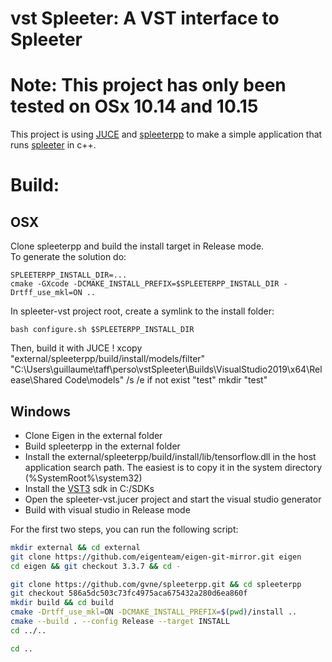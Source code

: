 # vst Spleeter: A VST interface to Spleeter
# Note: This project has only been tested on OSx 10.14 and 10.15

This project is using [JUCE](https://juce.com/) and
[spleeterpp](https://github.com/gvne/spleeterpp) to make a simple application
that runs [spleeter](https://github.com/deezer/spleeter) in c++.

# Build:

## OSX

Clone spleeterpp and build the install target in Release mode.  
To generate the solution do:
```
SPLEETERPP_INSTALL_DIR=...
cmake -GXcode -DCMAKE_INSTALL_PREFIX=$SPLEETERPP_INSTALL_DIR -Drtff_use_mkl=ON ..
```

In spleeter-vst project root, create a symlink to the install folder:
```
bash configure.sh $SPLEETERPP_INSTALL_DIR
```

Then, build it with JUCE !
xcopy "external/spleeterpp/build/install/models/filter" "C:\Users\guillaume\taff\perso\vstSpleeter\Builds\VisualStudio2019\x64\Release\Shared Code\models" /s /e
if not exist "test" mkdir "test"
## Windows

* Clone Eigen in the external folder
* Build spleeterpp in the external folder
* Install the external/spleeterpp/build/install/lib/tensorflow.dll in the host application search path. The easiest is to copy it in the system directory (%SystemRoot%\\system32)
* Install the [VST3](https://www.steinberg.net/vst3sdk) sdk in C:/SDKs
* Open the spleeter-vst.jucer project and start the visual studio generator
* Build with visual studio in Release mode

For the first two steps, you can run the following script:
```bash
mkdir external && cd external
git clone https://github.com/eigenteam/eigen-git-mirror.git eigen
cd eigen && git checkout 3.3.7 && cd -

git clone https://github.com/gvne/spleeterpp.git && cd spleeterpp
git checkout 586a5dc503c73fc4975aca675432a280d6ea860f
mkdir build && cd build
cmake -Drtff_use_mkl=ON -DCMAKE_INSTALL_PREFIX=$(pwd)/install ..
cmake --build . --config Release --target INSTALL
cd ../..

cd ..
```

